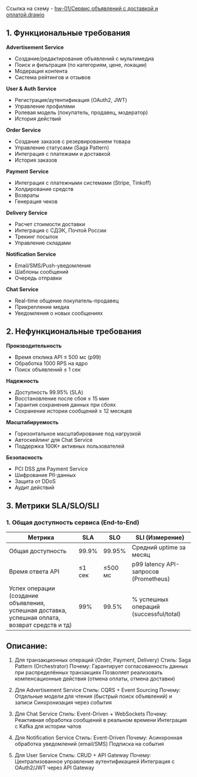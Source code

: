 Ссылка на схему - [hw-01/Сервис объявлений с доставкой и оплатой.drawio](https://gclnk.com/ZIoOOGLo)

## **1. Функциональные требования**

**Advertisement Service**
    <ul>
	   <li>Создание/редактирование объявлений с мультимедиа</li>
	   <li>Поиск и фильтрация (по категориям, цене, локации)</li>
	   <li>Модерация контента</li>
	   <li>Система рейтингов и отзывов</li>
   </ul>

**User & Auth Service**
   <ul>
	   <li>Регистрация/аутентификация (OAuth2, JWT)</li>
	   <li>Управление профилями</li>
	   <li>Ролевая модель (покупатель, продавец, модератор)</li>
	   <li>История действий</li>
   </ul>  

**Order Service**    
   <ul>
	   <li>Создание заказов с резервированием товара</li>
	   <li>Управление статусами (Saga Pattern)</li>
	   <li>Интеграция с платежами и доставкой</li>
	   <li>История заказов</li>
   </ul> 

**Payment Service**  
   <ul>
	   <li>Интеграция с платежными системами (Stripe, Tinkoff)</li>
	   <li>Холдирование средств</li>
	   <li>Возвраты</li>
	   <li>Генерация чеков</li>
   </ul> 

**Delivery Service** 
   <ul>
	   <li>Расчет стоимости доставки</li>
	   <li>Интеграция с СДЭК, Почтой России</li>
	   <li>Трекинг посылок</li>
	   <li>Управление складами</li>
   </ul> 

**Notification Service** 
   <ul>
	   <li>Email/SMS/Push-уведомления</li>
	   <li>Шаблоны сообщений</li>
	   <li>Очередь отправки</li>
   </ul>  

**Chat Service** 
   <ul>
	   <li>Real-time общение покупатель-продавец</li>
	   <li>Прикрепление медиа</li>
	   <li>Уведомления о новых сообщениях</li>
   </ul>  

## 2. Нефункциональные требования

**Производительность**
   <ul>
	   <li>Время отклика API ≤ 500 мс (p99)</li>
	   <li>Обработка 1000 RPS на ядро</li>
	   <li>Поиск объявлений ≤ 1 сек</li>
   </ul>  

**Надежность**   
   <ul>
	   <li>Доступность 99.95% (SLA)</li>
	   <li>Восстановление после сбоя ≤ 15 мин</li>
	   <li>Гарантия сохранения данных при сбоях</li>
	   <li>Сохранение истории сообщений ≥ 12 месяцев</li>
   </ul>  

**Масштабируемость** 
   <ul>
	   <li>Горизонтальное масштабирование под нагрузкой</li>
	   <li>Автоскейлинг для Chat Service</li>
	   <li>Поддержка 100K+ активных пользователей</li>
   </ul> 

**Безопасность** 
   <ul>
	   <li>PCI DSS для Payment Service</li>
	   <li>Шифрование PII-данных</li>
	   <li>Защита от DDoS</li>
	   <li>Аудит действий</li>
   </ul>  

## 3. Метрики SLA/SLO/SLI

### 1. Общая доступность сервиса (End-to-End)
| Метрика | SLA | SLO | SLI (Измерение) | 
|-----------------------|---------|----------|------------------------------------------| 
| Общая доступность | 99.9% | 99.95% | Средний uptime за месяц |
| Время ответа API | ≤1 сек | ≤500 мс | p99 latency API-запросов (Prometheus) |
| Успех операции (создание объявления, успешная доставка, успешная оплата, возврат средств и тд) | 99% | 99.5% | % успешных операций (successful/total) |

## Описание:

1. Для транзакционных операций (Order, Payment, Delivery)
   Стиль: Saga Pattern (Orchestrator)
   Почему:
   Гарантирует согласованность данных при распределённых транзакциях
   Позволяет реализовать компенсационные действия (отмена оплаты, отмена доставки)

2. Для Advertisement Service
   Стиль: CQRS + Event Sourcing
   Почему:
   Отдельные модели для чтения (быстрый поиск объявлений) и записи
   Синхронизация через события

3. Для Chat Service
   Стиль: Event-Driven + WebSockets
   Почему:
   Реактивная обработка сообщений в реальном времени
   Интеграция с Kafka для истории чатов

4. Для Notification Service
   Стиль: Event-Driven
   Почему:
   Асинхронная обработка уведомлений (email/SMS)
   Подписка на события

5. Для User Service
   Стиль: CRUD + API Gateway
   Почему:
   Централизованное управление аутентификацией
   Интеграция с OAuth2/JWT через API Gateway 
   
